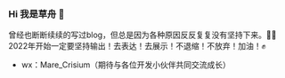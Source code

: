 ### Hi 我是草舟 👋

曾经也断断续续的写过blog，但总是因为各种原因反反复复没有坚持下来。😮‍💨
2022年开始一定要坚持输出！去表达！去展示！不退缩！不放弃！加油！✊

- wx：Mare_Crisium（期待与各位开发小伙伴共同交流成长）
